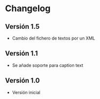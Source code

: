 # Changelog

## Versión 1.5
* Cambio del fichero de textos por un XML

## Versión 1.1
* Se añade soporte para caption text

## Versión 1.0

* Versión inicial
